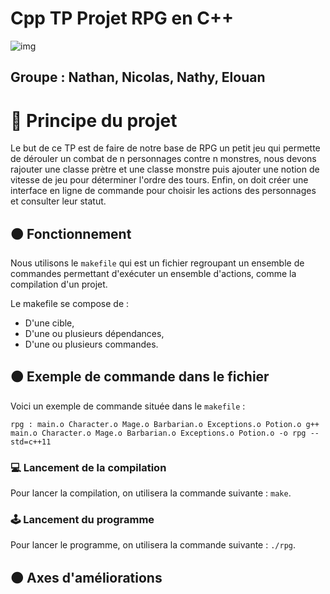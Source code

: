 # Cpp TP Projet RPG en C++

![img](https://img.shields.io/badge/C%2B%2B-00599C?style=for-the-badge&logo=c%2B%2B&logoColor=white)

## Groupe : Nathan, Nicolas, Nathy, Elouan

# 🔵 Principe du projet 

Le but de ce TP est de faire de notre base de RPG un petit jeu qui permette de dérouler un combat de n personnages contre n monstres, nous devons rajouter une classe prètre et une classe monstre puis ajouter une notion de vitesse de jeu pour déterminer l'ordre des tours. Enfin, on doit créer une interface en ligne de commande pour choisir les actions des personnages et consulter leur statut.

## 🟠 Fonctionnement

Nous utilisons le `makefile` qui est un fichier regroupant un ensemble de commandes permettant d'exécuter un ensemble d'actions, comme la compilation d'un projet.

Le makefile se compose de : 

- D'une cible,
- D'une ou plusieurs dépendances,
- D'une ou plusieurs commandes.


## 🟠 Exemple de commande dans le fichier

Voici un exemple de commande située dans le `makefile` : 


`rpg : main.o Character.o Mage.o Barbarian.o Exceptions.o Potion.o
	g++ main.o Character.o Mage.o Barbarian.o Exceptions.o Potion.o -o rpg --std=c++11`

### 💻 Lancement de la compilation

Pour lancer la compilation, on utilisera la commande suivante : `make`.

### 🕹 Lancement du programme

Pour lancer le programme, on utilisera la commande suivante : `./rpg`.

## 🟠 Axes d'améliorations